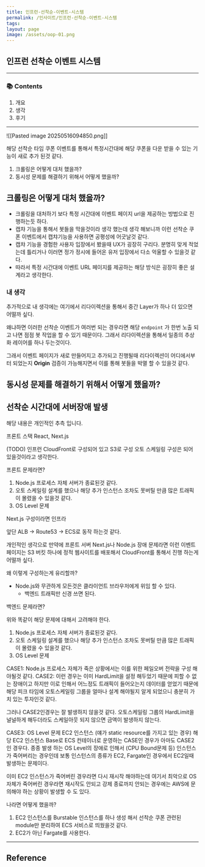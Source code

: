 ```yaml
---
title: 인프런-선착순-이벤트-시스템
permalink: /인사이트/인프런-선착순-이벤트-시스템
tags:
layout: page
image: /assets/oop-01.png
---
```


## 인프런 선착순 이벤트 시스템

---

### 📚 Contents

1. 개요
2. 생각
3. 후기

---

![[Pasted image 20250516094850.png]]

해당 선착순 타임 쿠폰 이벤트를 통해서 특정시간대에 해당 쿠폰을 다운 받을 수 있는 기능이 새로 추가 된것 같다.

1. 크롤링은 어떻게 대처 했을까?
2. 동시성 문제를 해결하기 위해서 어떻게 했을까?

## 크롤링은 어떻게 대처 했을까?

- 크롤링을 대처하기 보다 특정 시간대에 이벤트 페이지 url을 제공하는 방법으로 진행하는듯 하다.
- 캡챠 기능을 통해서 봇들을 막을것이라 생각 했는데 생각 해보니까 이런 선착순 쿠폰 이벤트에서 캡챠기능을 사용하면 공평성에 어긋날것 같다.
- 캡챠 기능을 경험한 사용자 입장에서 봤을때 UX가 굉장히 구리다. 분명히 맞게 적었는데 틀리거나 이러면 정가 정시에 들어온 유저 입장에서 다소 억울할 수 있을것 같다.
- 따라서 특정 시간대에 이벤트 URL 페이지를 제공하는 해당 방식은 굉장히 좋은 설계라고 생각한다.

### 내 생각

추가적으로 내 생각에는 여기에서 리다이렉션을 통해서 중간 Layer가 하나 더 있으면 어떨까 싶다.

왜냐하면 이러한 선착순 이벤트가 여러번 되는 경우라면 해당 `endpoint` 가 한번 노출 되고 나면 점점 봇 작업을 할 수 있기 때문이다. 그래서 리다이렉션을 통해서 일종의 추상화 레이어를 하나 두는것이다.

그래서 이벤트 페이지가 새로 만들어지고 추가되고 진행될때 리다이렉션이 어디에서부터 되었는지 **Origin** 검증이 가능해지면서 이를 통해 봇들을 박멸 할 수 있을것 같다.

## 동시성 문제를 해결하기 위해서 어떻게 했을까?

## 선착순 시간대에 서버장애 발생

해당 내용은 개인적인 추측 입니다.

프론트 스택 React, Next.js

(TODO)
인프런 CloudFront로 구성되어 있고 S3로 구성
오토 스케일링 구성은 되어 있을것이라고 생각한다.

프론트 문제라면?

1. Node.js 프로세스 자체 서버가 종료된것 같다.
2. 오토 스케일링 설계를 했으나 해당 추가 인스턴스 조차도 못버틸 만큼 많은 트래픽이 몰렸을 수 있을것 같다.
3. OS Level 문제

Next.js 구성이라면 인프라

앞단 ALB -> Route53 -> ECS로 동작 하는것 같다.

개인적인 생각으로 만약에 프론트 서버 Next.js나 Node.js 장애 문제라면 이런 이벤트 페이지는 S3 버킷 하나에 정적 웹사이트를 배포해서 CloudFront를 통해서 진행 하는게 어떨까 싶다.

왜 이렇게 구성하는게 유리할까?

- Node.js와 무관하게 모든것은 클라이언트 브라우저에게 위임 할 수 있다.
  - 백엔드 트래픽만 신경 쓰면 된다.

백엔드 문제라면?

위와 똑같이 해당 문제에 대해서 고려해야 한다.

1. Node.js 프로세스 자체 서버가 종료된것 같다.
2. 오토 스케일링 설계를 했으나 해당 추가 인스턴스 조차도 못버틸 만큼 많은 트래픽이 몰렸을 수 있을것 같다.
3. OS Level 문제

CASE1: Node.js 프로세스 자체가 죽은 상황에서는 이를 위한 페일오버 전략을 구성 해야될것 같다.
CASE2: 이런 경우는 이미 HardLimit을 설정 해두었기 때문에 피할 수 없는 장애이고 하지만 이로 인해서 어느정도 트래픽이 들어오는지 데이터를 얻었기 때문에 해당 피크 타임에 오토스케일링 그룹을 얼마나 설계 해야될지 알게 되었으니 충분히 가치 있는 투자인것 같다.

그러나 CASE2인경우는 잘 발생하지 않을것 같다. 오토스케일링 그룹의 HardLimit을 널널하게 해두더라도 스케일아웃 되지 않으면 금액이 발생하지 않는다.

CASE3: OS Level 문제
EC2 인스턴스 (얘가 static resource를 가지고 있는 경우)
해당 EC2 인스턴스 Base로 ECS 컨테이너로 운영하는 CASE인 경우가 아마도 CASE2인 경우다.
종종 발생 하는 OS Level의 장애로 인해서 (CPU Bound문제 등) 인스턴스가 죽어버리는 경우인데 보통 인스턴스의 종류가 EC2, Fargate인 경우에서 EC2일때 발생하는 문제이다.

이미 EC2 인스턴스가 죽어버린 경우라면 다시 재시작 해야하는데 여기서 최악으로 OS자체가 죽어버린 경우라면 재시작도 안되고 강제 종료까지 안되는 경우에는 AWS에 문의해야 하는 상황이 발생할 수 도 있다.

나라면 어떻게 했을까?

1. EC2 인스턴스를 Burstable 인스턴스를 하나 생성 해서 선착순 쿠폰 관련된 module만 분리하여 ECS 서비스로 띄웠을것 같다.
2. EC2가 아닌 Fargate를 사용한다.

---

## Reference

